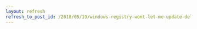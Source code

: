 ```yaml
---
layout: refresh
refresh_to_post_id: /2010/05/19/windows-registry-wont-let-me-update-delete-some-items
---
```

